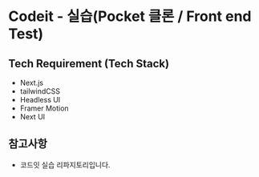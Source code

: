 # Codeit - 실습(Pocket 클론 / Front end Test)

## Tech Requirement (Tech Stack)

- Next.js
- tailwindCSS
- Headless UI
- Framer Motion
- Next UI

## 참고사항

- 코드잇 실습 리파지토리입니다.

